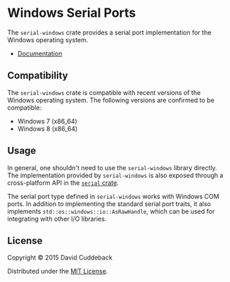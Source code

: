 # Windows Serial Ports

The `serial-windows` crate provides a serial port implementation for the Windows operating system.

* [Documentation](http://dcuddeback.github.io/serial-rs/serial_windows/)

## Compatibility

The `serial-windows` crate is compatible with recent versions of the Windows operating system. The
following versions are confirmed to be compatible:

* Windows 7 (x86_64)
* Windows 8 (x86_64)

## Usage

In general, one shouldn't need to use the `serial-windows` library directly. The implementation
provided by `serial-windows` is also exposed through a cross-platform API in the [`serial`
crate](../serial/).

The serial port type defined in `serial-windows` works with Windows COM ports. In addition to
implementing the standard serial port traits, it also implements
`std::os::windows::io::AsRawHandle`, which can be used for integrating with other I/O libraries.

## License

Copyright © 2015 David Cuddeback

Distributed under the [MIT License](LICENSE).
